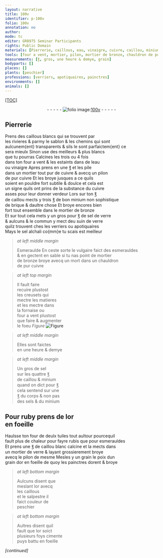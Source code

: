 ```yaml
---
layout: narrative
title: 100v
identifier: p-100v
folio: 100v
annotation: no
author:
mode: tc
editor: GR8975 Seminar Participants
rights: Public Domain
materials: [Pierrerie, caillous, eau, vinaigre, cuivre, caillou, minium, brique, bronze, sel de verre, suin de verre, sel alchali, Esmeraulde, esmerauldes, sel, sels, ruby, or, rubis, verre, salpestre]
tools: [four a vent, mortier, pilon, mortier de bronze, chauldron de pur cuivre, creusets, fornaise, four, mortier de verre]
measurements: [℥, gros, une heure & demye, grain]
bodyparts: []
places: []
plants: [peschier]
professions: [verriers, apotiquaires, painctres]
environments: []
animals: []
---
```


<p><a href="{{site.url}}/{{base.url}}/diplomatic/">[TOC]</a></p><div class="folio" align="center">- - - - - <a href="http://gallica.bnf.fr/ark:/12148/btv1b10500001g/f206.image" target="_blank"><img src="https://cu-mkp.github.io/2017-workshop-edition/assets/photo-icon.png" alt="folio image: " style="display:inline-block; margin-bottom:-3px;"/>100v</a> - - - - - </div>  
  

## <span class="m">Pierrerie</span>

 
Prens des <span class="m">caillous</span> blancs qui se trouvent par<br/> les rivieres & parmy le sablon & les chemins qui sont<br/> aulcunem{ent} transparents & sils le sont parfaictem{ent} ce<br/> sera mieulx Sinon use des meilleurs & plus blancs<br/> que tu pourras Calcines les trois ou 4 fois<br/> dans ton <span class="tl">four a vent</span> & les estaints dans de l<span class="m">eau</span><br/> ou <span class="m">vinaigre</span> Apres prens en une <span class="ms">℥</span> et les pile<br/> dans un <span class="tl">mortier</span> tout pur de <span class="m">cuivre</span> & avecq un <span class="tl">pilon</span><br/> de pur <span class="m">cuivre</span> Et les broye jusques a ce quils<br/> soient en pouldre fort subtile & doulce et cela est<br/> un signe quils ont prins de la substance du <span class="m">cuivre</span><br/> asses pour leur donner verdeur Lors sur ton <span class="ms">℥</span><br/> de <span class="m">caillou</span> mects y trois <span class="ms">℥</span> de bon <span class="m">minium</span> non sophistique<br/> de <span class="m">brique</span> & daultre chose Et broye encores bien<br/> fort tout ensemble dans le <span class="tl">mortier de <span class="m">bronze</span></span><br/> Et sur tout cela mets y un <span class="ms">gros</span> <span class="add"><span class="del">pour <span class="ms">℥</span></span></span> de <span class="m">sel de verre</span><br/> & aulcuns & le commun y mect d<span class="del">e</span>u <span class="m">suin de verre</span><br/> quilz trouvent ches les <span class="pro">verriers</span> ou <span class="pro">apotiquaires</span><br/> Mays le <span class="m">sel alchali</span> co{mm}e tu scais est meilleur<br/> 
> *at left middle margin*
> 
> 
> <span class="m">Esmeraulde</span>
 En ceste sorte le vulgaire faict des <span class="m">esmerauldes</span><br/> & en gectent en sable si tu nas point de <span class="tl">mortier<br/> de <span class="m">bronze</span></span> broye avecq <span class="del">un mort</span> dans un <span class="tl">chauldron<br/> de pur <span class="m">cuivre</span></span> 
 
> *at left top margin*
> 
> 
>   Il fault faire<br/> recuire plustost<br/> les <span class="tl">creusets</span> qui<br/> mectre les matieres<br/> et les mectre dans<br/> la <span class="tl">fornaise</span> ou<br/> <span class="tl">four a vent</span> plustost<br/> que faire & augmenter<br/> le foeu 
> *Figure*
> <a href="https://drive.google.com/open?id=0B9-oNrvWdlO5QUx4eF9qWU1jS28" target="_blank"><img src="https://cu-mkp.github.io/GR8975-edition/assets/photo-icon.png" alt="Figure" style="display:inline-block; margin-bottom:-3px;"/></a>
 
 
> *at left middle margin*
> 
> 
>   Elles sont faictes<br/> en <span class="ms">une heure & demye</span> 
 
> *at left middle margin*
> 
> 
>   Un <span class="ms">gros</span> de <span class="m">sel</span><br/> sur les quattre <span class="ms">℥</span><br/> de <span class="m">caillou</span> & <span class="m">minium</span><br/> quand on dict pour <span class="ms">℥</span><br/> cela sentend sur une<br/> ℥ du corps & non pas<br/> des <span class="m">sels</span> & du <span class="m">minium</span> 
 
 
  

## Pour <span class="m">ruby</span> prens de l<span class="m">or</span><br/>en foeille

 
Haulsse ton <span class="tl">four</span> de deulx tuiles tout aultour pourcequil<br/> fault plus de chaleur pour fayre <span class="m">rubis</span> que pour <span class="m">esmerauldes</span><br/> Et prens une <span class="ms">℥</span> de <span class="m">caillou</span> blanc calcine et la mects dans<br/> un <span class="tl">mortier de <span class="m">verre</span></span> & layant grossierement broye<br/> avecq le <span class="tl">pilon</span> de mesme Mesles y <span class="del">un grain</span> le poix dun<br/> <span class="ms">grain</span> d<span class="m">or</span> en foeille de quoy les <span class="pro">painctres</span> dorent & broye
 
> *at left bottom margin*
> 
> 
>   Aulcuns disent que<br/> meslant l<span class="m">or</span> avecq<br/> les <span class="m">caillous</span><br/> et le <span class="m">salpestre</span> il<br/> faict couleur de<br/> <span class="pa">peschier</span>
 
> *at left bottom margin*
> 
> 
>   Aultres disent quil<br/> fault que l<span class="m">or</span> soict<br/> plusieurs foys cimente<br/> puys battu en foeille
 
*[continued]*
 
